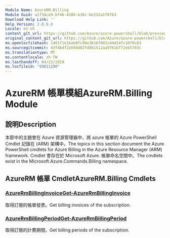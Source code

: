 ```yaml
---
Module Name: AzureRM.Billing
Module Guid: a1f34ce9-bf46-4180-b36c-be232a1f8f63
Download Help Link: ''
Help Version: 2.0.0.0
Locale: en-US
content_git_url: https://github.com/Azure/azure-powershell/blob/preview/src/ResourceManager/Billing/Commands.Billing/help/AzureRM.Billing.md
original_content_git_url: https://github.com/Azure/azure-powershell/blob/preview/src/ResourceManager/Billing/Commands.Billing/help/AzureRM.Billing.md
ms.openlocfilehash: 1481f1e1bab8fc90e3616f003cd4d14fc10f0c63
ms.sourcegitcommit: 43f4bdf2a59dd82fd881512aa9761bf72eb5703c
ms.translationtype: MT
ms.contentlocale: zh-TW
ms.lasthandoff: 04/23/2019
ms.locfileid: "93611290"
---
```

# <span data-ttu-id="3ab02-101">AzureRM 帳單模組</span><span class="sxs-lookup"><span data-stu-id="3ab02-101">AzureRM.Billing Module</span></span>
## <span data-ttu-id="3ab02-102">說明</span><span class="sxs-lookup"><span data-stu-id="3ab02-102">Description</span></span>
<span data-ttu-id="3ab02-103">本節中的主題會在 Azure 資源管理器中，將 azure 帳單的 Azure PowerShell Cmdlet 記錄在 (ARM) 架構中。</span><span class="sxs-lookup"><span data-stu-id="3ab02-103">The topics in this section document the Azure PowerShell cmdlets for Azure Billing in the Azure Resource Manager (ARM) framework.</span></span> <span data-ttu-id="3ab02-104">Cmdlet 會存在於 Microsoft Azure. 帳單命名空間中。</span><span class="sxs-lookup"><span data-stu-id="3ab02-104">The cmdlets exist in the Microsoft.Azure.Commands.Billing namespace.</span></span>

## <span data-ttu-id="3ab02-105">AzureRM 帳單 Cmdlet</span><span class="sxs-lookup"><span data-stu-id="3ab02-105">AzureRM.Billing Cmdlets</span></span>
### [<span data-ttu-id="3ab02-106">AzureRmBillingInvoice</span><span class="sxs-lookup"><span data-stu-id="3ab02-106">Get-AzureRmBillingInvoice</span></span>](Get-AzureRmBillingInvoice.md)
<span data-ttu-id="3ab02-107">取得訂閱的帳單發票。</span><span class="sxs-lookup"><span data-stu-id="3ab02-107">Get billing invoices of the subscription.</span></span>

### [<span data-ttu-id="3ab02-108">AzureRmBillingPeriod</span><span class="sxs-lookup"><span data-stu-id="3ab02-108">Get-AzureRmBillingPeriod</span></span>](Get-AzureRmBillingPeriod.md)
<span data-ttu-id="3ab02-109">取得訂閱的計費期間。</span><span class="sxs-lookup"><span data-stu-id="3ab02-109">Get billing periods of the subscription.</span></span>

